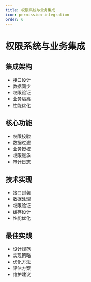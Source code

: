 ```yaml
---
title: 权限系统与业务集成
icon: permission-integration
order: 6
---
```


# 权限系统与业务集成

## 集成架构
- 接口设计
- 数据同步
- 权限验证
- 业务隔离
- 性能优化

## 核心功能
- 权限校验
- 数据过滤
- 业务授权
- 权限继承
- 审计日志

## 技术实现
- 接口封装
- 数据处理
- 权限验证
- 缓存设计
- 性能优化

## 最佳实践
- 设计规范
- 实现策略
- 优化方法
- 评估方案
- 维护建议
